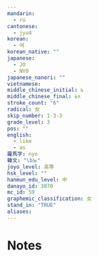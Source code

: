 ```yaml
---
mandarin:
  - rú
cantonese:
  - jyu4
korean:
  - 여
korean_native: ""
japanese:
  - JO
  - NYO
japanese_nanori: ""
vietnamese:
middle_chinese_initial: ȵ
middle_chinese_final: ɨʌ
stroke_count: "6"
radical: 女
skip_number: 1-3-3
grade_level: 3
pos: ""
english:
  - like
  - as
羅馬字: nyo
韓文: "\b뇨"
joyo_level: 高等
hsk_level: ""
hanmun_edu_level: 中
danayo_id: 3070
mc_id: 59
graphemic_classification: 女
stand_in: "TRUE"
aliases:
---
```


# Notes
